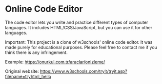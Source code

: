 # Online Code Editor
 The code editor lets you write and practice different types of computer languages. It includes HTML/CSS/JavaScript, but you can use it for other languages.

Important: This project is a clone of w3schools' online code editor. It was made purely for educational purposes. Please feel free to contact me if you think there is any infringement. 

Example: https://onurkul.com.tr/araclar/onizleme/

Original website: https://www.w3schools.com/tryit/tryit.asp?filename=tryhtml_hello
